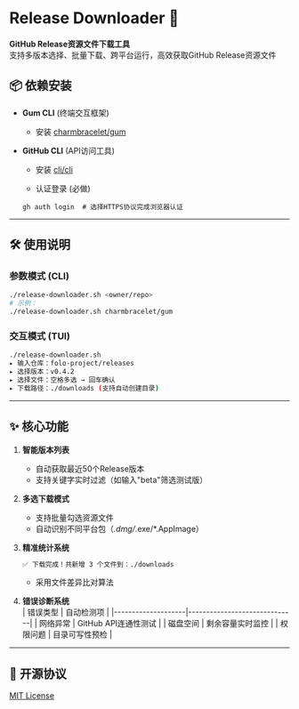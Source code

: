 # Release Downloader 🚀

**GitHub Release资源文件下载工具**  
支持多版本选择、批量下载、跨平台运行，高效获取GitHub Release资源文件

## 📦 依赖安装

- **Gum CLI** (终端交互框架)
  - 安装 [charmbracelet/gum](https://github.com/charmbracelet/gum?tab=readme-ov-file#installation) 

- **GitHub CLI** (API访问工具)
  - 安装 [cli/cli](https://github.com/cli/cli?tab=readme-ov-file#installation) 

  - 认证登录 (必做)
  ```
  gh auth login  # 选择HTTPS协议完成浏览器认证
  ```

---

## 🛠️ 使用说明

### 参数模式 (CLI)
```bash
./release-downloader.sh <owner/repo>
# 示例：
./release-downloader.sh charmbracelet/gum
```

### 交互模式 (TUI)
```bash
./release-downloader.sh
▸ 输入仓库：folo-project/releases
▸ 选择版本：v0.4.2
▸ 选择文件：空格多选 → 回车确认
▸ 下载路径：./downloads (支持自动创建目录)
```

---

## ✨ 核心功能

1. **智能版本列表**  
   - 自动获取最近50个Release版本
   - 支持关键字实时过滤（如输入"beta"筛选测试版）

2. **多选下载模式**  
   - 支持批量勾选资源文件
   - 自动识别不同平台包（*.dmg/*.exe/*.AppImage）

3. **精准统计系统**  
   ```bash
   ✅ 下载完成！共新增 3 个文件到：./downloads
   ```
   - 采用文件差异比对算法

4. **错误诊断系统**  
   | 错误类型           | 自动检测项                     |
   |--------------------|------------------------------|
   | 网络异常          | GitHub API连通性测试          |
   | 磁盘空间          | 剩余容量实时监控              |
   | 权限问题          | 目录可写性预检                |

---

## 📜 开源协议

[MIT License](LICENSE)
